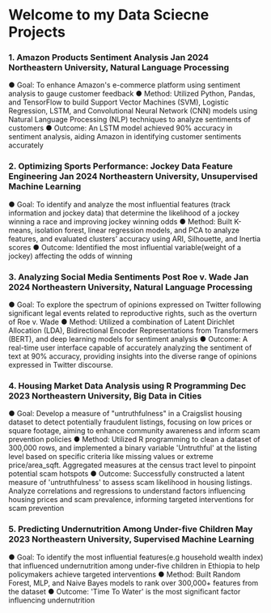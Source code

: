 # Welcome to my Data Sciecne Projects

### 1. Amazon Products Sentiment Analysis Jan 2024 Northeastern University, Natural Language Processing
● Goal: To enhance Amazon's e-commerce platform using sentiment analysis to gauge customer feedback
● Method: Utilized Python, Pandas, and TensorFlow to build Support Vector Machines (SVM), Logistic Regression,
LSTM, and Convolutional Neural Network (CNN) models using Natural Language Processing (NLP) techniques to
analyze sentiments of customers
● Outcome: An LSTM model achieved 90% accuracy in sentiment analysis, aiding Amazon in identifying customer
sentiments accurately
### 2. Optimizing Sports Performance: Jockey Data Feature Engineering Jan 2024 Northeastern University, Unsupervised Machine Learning
● Goal: To identify and analyze the most influential features (track information and jockey data) that determine the likelihood of a jockey winning a race and improving jockey winning odds
● Method: Built K-means, isolation forest, linear regression models, and PCA to analyze features, and evaluated clusters’ accuracy using ARI, Silhouette, and Inertia scores
● Outcome: Identified the most influential variable(weight of a jockey) affecting the odds of winning
### 3. Analyzing Social Media Sentiments Post Roe v. Wade Jan 2024 Northeastern University, Natural Language Processing
● Goal: To explore the spectrum of opinions expressed on Twitter following significant legal events related to reproductive rights, such as the overturn of Roe v. Wade
● Method: Utilized a combination of Latent Dirichlet Allocation (LDA), Bidirectional Encoder Representations from Transformers (BERT), and deep learning models for sentiment analysis
● Outcome: A real-time user interface capable of accurately analyzing the sentiment of text at 90% accuracy, providing insights into the diverse range of opinions expressed in Twitter discourse.
### 4. Housing Market Data Analysis using R Programming Dec 2023 Northeastern University, Big Data in Cities
● Goal: Develop a measure of "untruthfulness" in a Craigslist housing dataset to detect potentially fraudulent listings, focusing on low prices or square footage, aiming to enhance community awareness and inform scam prevention policies
● Method: Utilized R programming to clean a dataset of 300,000 rows, and implemented a binary variable 'Untruthful' at the listing level based on specific criteria like missing values or extreme price/area_sqft. Aggregated measures at the census tract level to pinpoint potential scam hotspots
● Outcome: Successfully constructed a latent measure of 'untruthfulness' to assess scam likelihood in housing listings. Analyze correlations and regressions to understand factors influencing housing prices and scam prevalence, informing targeted interventions for scam prevention
### 5. Predicting Undernutrition Among Under-five Children May 2023 Northeastern University, Supervised Machine Learning
● Goal: To identify the most influential features(e.g household wealth index) that influenced undernutrition among under-five children in Ethiopia to help policymakers achieve targeted interventions
● Method: Built Random Forest, MLP, and Naive Bayes models to rank over 300,000+ features from the dataset
● Outcome: 'Time To Water' is the most significant factor influencing undernutrition



